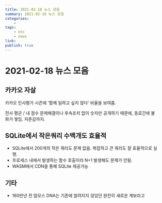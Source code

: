 ```yaml
---
title: 2021-02-18 뉴스 모음
summary: 2021-02-18 뉴스 모음
categories:
    - 
tags:
    - etc
    - news
link: 
publish: true
---
```


# 2021-02-18 뉴스 모음

## 카카오 자살

카카오 인사평가 시즌에 '함께 일하고 싶지 않다' 비율을 보여줌.

전사 평균 / 내 점수 문제해결이나 후속조치 없이 숫자만 공개하기 때문에, 동료간에 불화가 쌓임. 자존감까지.

## SQLite에서 작은쿼리 수백개도 효율적

- SQLite에서 200개의 작은 쿼리도 문제 없음. 복잡하고 큰 쿼리도 잘 효율적으로 실행.
- 프로세스 내에서 발생하는 함수 호출이라 N+1 발생해도 문제가 안됨.
- WASM에서 CDN을 통해 SQLite 제공가능

## 기타

- 160만년 전 맘모스 DNA는 기존에 알려지지 않았던 완전히 새로운 계보라고
